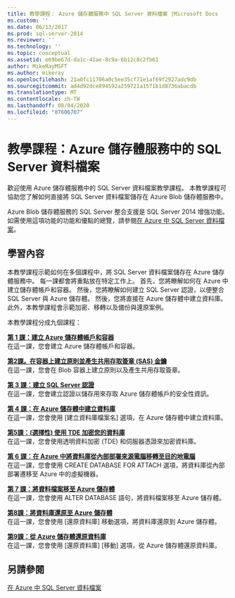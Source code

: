 ```yaml
---
title: 教學課程： Azure 儲存體服務中 SQL Server 資料檔案 |Microsoft Docs
ms.custom: ''
ms.date: 06/13/2017
ms.prod: sql-server-2014
ms.reviewer: ''
ms.technology: ''
ms.topic: conceptual
ms.assetid: e69be67d-da1c-41ae-8c9a-6b12c8c2fb61
author: MikeRayMSFT
ms.author: mikeray
ms.openlocfilehash: 21a0fc11706a0c5ee35cf71e1af69f2927adc9db
ms.sourcegitcommit: ad4d92dce894592a259721a1571b1d8736abacdb
ms.translationtype: MT
ms.contentlocale: zh-TW
ms.lasthandoff: 08/04/2020
ms.locfileid: "87606707"
---
```

# <a name="tutorial-sql-server-data-files-in-azure-storage-service"></a>教學課程：Azure 儲存體服務中的 SQL Server 資料檔案
  歡迎使用 Azure 儲存體服務中的 SQL Server 資料檔案教學課程。 本教學課程可協助您了解如何直接將 SQL Server 資料檔案儲存在 Azure Blob 儲存體服務中。  
  
 Azure Blob 儲存體服務的 SQL Server 整合支援是 SQL Server 2014 增強功能。 如需使用這項功能的功能和優點的總覽，請參閱[在 Azure 中 SQL Server 資料檔案](databases/sql-server-data-files-in-microsoft-azure.md)。  
  
## <a name="what-you-will-learn"></a>學習內容  
 本教學課程示範如何在多個課程中，將 SQL Server 資料檔案儲存在 Azure 儲存體服務中。 每一課都會將重點放在特定工作上。 首先，您將瞭解如何在 Azure 中建立儲存體帳戶和容器。 然後，您將瞭解如何建立 SQL Server 認證，以便整合 SQL Server 與 Azure 儲存體。 然後，您將直接在 Azure 儲存體中建立資料庫。 此外，本教學課程會示範加密、移轉以及備份與還原案例。  
  
 本教學課程分成九個課程：  
  
 **[第 1 課：建立 Azure 儲存體帳戶和容器](../tutorials/lesson-1-create-windows-azure-storage-account-and-container.md)**  
 在這一課，您會建立 Azure 儲存體帳戶和容器。  
  
 **[第2課。在容器上建立原則並產生共用存取簽章 &#40;SAS&#41; 金鑰](lesson-1-create-stored-access-policy-and-shared-access-signature.md)**  
 在這一課，您會在 Blob 容器上建立原則以及產生共用存取簽章。  
  
 **[第 3 課：建立 SQL Server 認證](lesson-2-create-a-sql-server-credential-using-a-shared-access-signature.md)**  
 在這一課，您會建立認證以儲存用來存取 Azure 儲存體帳戶的安全性資訊。  
  
 **[第 4 課：在 Azure 儲存體中建立資料庫](../relational-databases/lesson-3-database-backup-to-url.md)**  
 在這一課，您會使用 [建立資料庫檔案名] 選項，在 Azure 儲存體中建立資料庫。  
  
 **[第5課：&#40;選擇性&#41; 使用 TDE 加密您的資料庫](../relational-databases/lesson-4-restore-database-to-virtual-machine-from-url.md)**  
 在這一課，您會使用透明資料加密 (TDE) 和伺服器憑證來加密資料庫。  
  
 **[第 6 課：在 Azure 中將資料庫從內部部署來源電腦移轉至目的地電腦](lesson-5-backup-database-using-file-snapshot-backup.md)**  
 在這一課，您會使用 CREATE DATABASE FOR ATTACH 選項，將資料庫從內部部署遷移至 Azure 中的虛擬機器。  
  
 **[第 7 課：將資料檔案移至 Azure 儲存體](../relational-databases/lesson-6-generate-activity-and-backup-log-using-file-snapshot-backup.md)**  
 在這一課，您會使用 ALTER DATABASE 語句，將資料檔案移至 Azure 儲存體。  
  
 **[第8課：將資料庫還原至 Azure 儲存體](../relational-databases/lesson-7-restore-a-database-to-a-point-in-time.md)**  
 在這一課，您會使用 [還原資料庫] 移動選項，將資料庫還原到 Azure 儲存體。  
  
 **[第9課：從 Azure 儲存體還原資料庫](lesson-8-restore-as-new-database-from-log-backup.md)**  
 在這一課，您會使用 [還原資料庫] [移動] 選項，從 Azure 儲存體還原資料庫。  
  
## <a name="see-also"></a>另請參閱  
 [在 Azure 中 SQL Server 資料檔案](databases/sql-server-data-files-in-microsoft-azure.md)  
  
  
